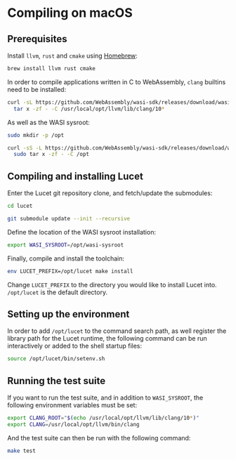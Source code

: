 # Compiling on macOS

## Prerequisites

Install `llvm`, `rust` and `cmake` using [Homebrew](https://brew.sh):

```sh
brew install llvm rust cmake
```

In order to compile applications written in C to WebAssembly, `clang` builtins need to be installed:

```sh
curl -sL https://github.com/WebAssembly/wasi-sdk/releases/download/wasi-sdk-11/libclang_rt.builtins-wasm32-wasi-11.0.tar.gz | \
  tar x -zf - -C /usr/local/opt/llvm/lib/clang/10*
```

As well as the WASI sysroot:

```sh
sudo mkdir -p /opt

curl -sS -L https://github.com/WebAssembly/wasi-sdk/releases/download/wasi-sdk-11/wasi-sysroot-11.0.tar.gz | \
  sudo tar x -zf - -C /opt
```

## Compiling and installing Lucet

Enter the Lucet git repository clone, and fetch/update the submodules:

```sh
cd lucet

git submodule update --init --recursive
```

Define the location of the WASI sysroot installation:

```sh
export WASI_SYSROOT=/opt/wasi-sysroot
```

Finally, compile and install the toolchain:

```sh
env LUCET_PREFIX=/opt/lucet make install
```

Change `LUCET_PREFIX` to the directory you would like to install Lucet into. `/opt/lucet` is the default directory.

## Setting up the environment

In order to add `/opt/lucet` to the command search path, as well register the library path for the Lucet runtime, the following command can be run interactively or added to the shell startup files:

```sh
source /opt/lucet/bin/setenv.sh
```

## Running the test suite

If you want to run the test suite, and in addition to `WASI_SYSROOT`, the following environment variables must be set:

```sh
export CLANG_ROOT="$(echo /usr/local/opt/llvm/lib/clang/10*)"
export CLANG=/usr/local/opt/llvm/bin/clang
```

And the test suite can then be run with the following command:

 ```sh
 make test
```
